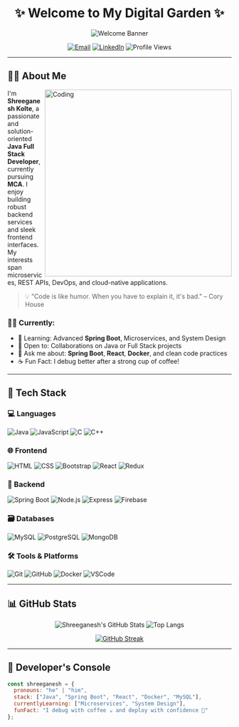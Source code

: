 <div align="center">

# ✨ Welcome to My Digital Garden ✨

<img src="https://raw.githubusercontent.com/BrunnerLivio/brunnerlivio/master/images/welcome.png" alt="Welcome Banner" style="max-width:100%;" />

[![Email](https://img.shields.io/badge/Email-D14836?style=for-the-badge&logo=gmail&logoColor=white)](mailto:kolteshreeganesh1155@gmail.com)
[![LinkedIn](https://img.shields.io/badge/LinkedIn-0077B5?style=for-the-badge&logo=linkedin&logoColor=white)](https://www.linkedin.com/in/shreeganesh-kolte-80ba16259/)
![Profile Views](https://komarev.com/ghpvc/?username=ganesh1231155&style=for-the-badge&color=blueviolet)

</div>

---

## 🧑‍💻 About Me

<img align="right" alt="Coding" width="420" src="https://cdn.dribbble.com/users/730703/screenshots/6581243/avento.gif"/>

I'm **Shreeganesh Kolte**, a passionate and solution-oriented **Java Full Stack Developer**, currently pursuing **MCA**. I enjoy building robust backend services and sleek frontend interfaces. My interests span microservices, REST APIs, DevOps, and cloud-native applications.

> 💡 "Code is like humor. When you have to explain it, it's bad." – Cory House

### 👨‍🚀 Currently:
- 📘 Learning: Advanced **Spring Boot**, Microservices, and System Design
- 🤝 Open to: Collaborations on Java or Full Stack projects
- 💬 Ask me about: **Spring Boot**, **React**, **Docker**, and clean code practices
- ☕ Fun Fact: I debug better after a strong cup of coffee!

---

## 🧰 Tech Stack

### 💻 Languages  
![Java](https://img.shields.io/badge/Java-ED8B00?style=for-the-badge&logo=openjdk&logoColor=white)
![JavaScript](https://img.shields.io/badge/JavaScript-F7DF1E?style=for-the-badge&logo=javascript&logoColor=black)
![C](https://img.shields.io/badge/C-00599C?style=for-the-badge&logo=c&logoColor=white)
![C++](https://img.shields.io/badge/C++-00599C?style=for-the-badge&logo=cplusplus&logoColor=white)

### 🌐 Frontend  
![HTML](https://img.shields.io/badge/HTML5-E44D26?style=for-the-badge&logo=html5&logoColor=white)
![CSS](https://img.shields.io/badge/CSS3-264DE4?style=for-the-badge&logo=css3&logoColor=white)
![Bootstrap](https://img.shields.io/badge/Bootstrap-7915FE?style=for-the-badge&logo=bootstrap&logoColor=white)
![React](https://img.shields.io/badge/React-20232A?style=for-the-badge&logo=react&logoColor=61DAFB)
![Redux](https://img.shields.io/badge/Redux-764ABC?style=for-the-badge&logo=redux&logoColor=white)

### 🧠 Backend  
![Spring Boot](https://img.shields.io/badge/Spring_Boot-6DB33F?style=for-the-badge&logo=spring&logoColor=white)
![Node.js](https://img.shields.io/badge/Node.js-43853D?style=for-the-badge&logo=node-dot-js&logoColor=white)
![Express](https://img.shields.io/badge/Express.js-303030?style=for-the-badge&logo=express&logoColor=white)
![Firebase](https://img.shields.io/badge/Firebase-FFCA28?style=for-the-badge&logo=firebase&logoColor=black)

### 🗃️ Databases  
![MySQL](https://img.shields.io/badge/MySQL-0B4F6C?style=for-the-badge&logo=mysql&logoColor=white)
![PostgreSQL](https://img.shields.io/badge/PostgreSQL-336791?style=for-the-badge&logo=postgresql&logoColor=white)
![MongoDB](https://img.shields.io/badge/MongoDB-4EA94B?style=for-the-badge&logo=mongodb&logoColor=white)

### 🛠️ Tools & Platforms  
![Git](https://img.shields.io/badge/Git-F05032?style=for-the-badge&logo=git&logoColor=white)
![GitHub](https://img.shields.io/badge/GitHub-181717?style=for-the-badge&logo=github&logoColor=white)
![Docker](https://img.shields.io/badge/Docker-2496ED?style=for-the-badge&logo=docker&logoColor=white)
![VSCode](https://img.shields.io/badge/VSCode-007ACC?style=for-the-badge&logo=visual-studio-code&logoColor=white)

---

## 📊 GitHub Stats

<div align="center">

![Shreeganesh's GitHub Stats](https://github-readme-stats.vercel.app/api?username=ganesh1231155&show_icons=true&theme=tokyonight&count_private=true)
![Top Langs](https://github-readme-stats.vercel.app/api/top-langs/?username=ganesh1231155&layout=compact&theme=tokyonight)

[![GitHub Streak](https://streak-stats.demolab.com?user=ganesh1231155&theme=tokyonight)](https://git.io/streak-stats)

</div>

---

## 💬 Developer's Console

```javascript
const shreeganesh = {
  pronouns: "he" | "him",
  stack: ["Java", "Spring Boot", "React", "Docker", "MySQL"],
  currentlyLearning: ["Microservices", "System Design"],
  funFact: "I debug with coffee ☕ and deploy with confidence 🚀"
};
